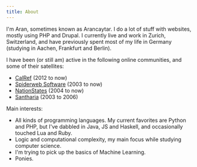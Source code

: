 ```yaml
---
title: About
---
```

I'm Aran, sometimes known as Arancaytar. I do a lot of stuff with websites,
mostly using PHP and Drupal. I currently live and work in Zurich, Switzerland,
and have previously spent most of my life in Germany (studying in Aachen,
Frankfurt and Berlin).

I have been (or still am) active in the following online communities, and some
of their satellites:

- [CalRef](https://calref.net) (2012 to now)
- [Spiderweb Software](https://spiderwebforums.ipbhost.com/) (2003 to now)
- [NationStates](https://www.nationstates.net/) (2004 to now)
- [Santharia](https://www.santharia.com/) (2003 to 2006)

Main interests:

- All kinds of programming languages. My current favorites are Python and PHP,
  but I've dabbled in Java, JS and Haskell, and occasionally touched Lua and Ruby.
- Logic and computational complexity, my main focus while studying computer science.
- I'm trying to pick up the basics of Machine Learning.
- Ponies.

